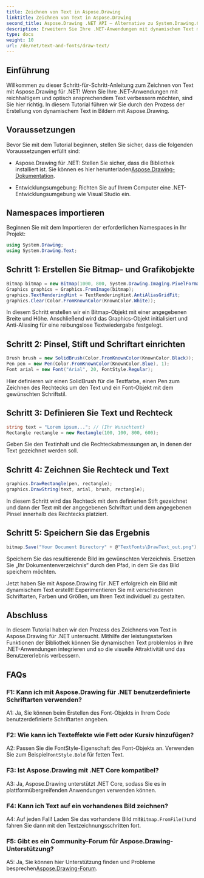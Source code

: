 ```yaml
---
title: Zeichnen von Text in Aspose.Drawing
linktitle: Zeichnen von Text in Aspose.Drawing
second_title: Aspose.Drawing .NET API – Alternative zu System.Drawing.Common
description: Erweitern Sie Ihre .NET-Anwendungen mit dynamischem Text mit Aspose.Drawing für .NET. Befolgen Sie unsere Schritt-für-Schritt-Anleitung, um Text zu zeichnen, Schriftarten anzupassen und optisch ansprechende Bilder zu erstellen.
type: docs
weight: 10
url: /de/net/text-and-fonts/draw-text/
---
```

## Einführung

Willkommen zu dieser Schritt-für-Schritt-Anleitung zum Zeichnen von Text mit Aspose.Drawing für .NET! Wenn Sie Ihre .NET-Anwendungen mit reichhaltigem und optisch ansprechendem Text verbessern möchten, sind Sie hier richtig. In diesem Tutorial führen wir Sie durch den Prozess der Erstellung von dynamischem Text in Bildern mit Aspose.Drawing.

## Voraussetzungen

Bevor Sie mit dem Tutorial beginnen, stellen Sie sicher, dass die folgenden Voraussetzungen erfüllt sind:

-  Aspose.Drawing für .NET: Stellen Sie sicher, dass die Bibliothek installiert ist. Sie können es hier herunterladen[Aspose.Drawing-Dokumentation](https://reference.aspose.com/drawing/net/).

- Entwicklungsumgebung: Richten Sie auf Ihrem Computer eine .NET-Entwicklungsumgebung wie Visual Studio ein.

## Namespaces importieren

Beginnen Sie mit dem Importieren der erforderlichen Namespaces in Ihr Projekt:

```csharp
using System.Drawing;
using System.Drawing.Text;
```

## Schritt 1: Erstellen Sie Bitmap- und Grafikobjekte

```csharp
Bitmap bitmap = new Bitmap(1000, 800, System.Drawing.Imaging.PixelFormat.Format32bppPArgb);
Graphics graphics = Graphics.FromImage(bitmap);
graphics.TextRenderingHint = TextRenderingHint.AntiAliasGridFit;
graphics.Clear(Color.FromKnownColor(KnownColor.White));
```

In diesem Schritt erstellen wir ein Bitmap-Objekt mit einer angegebenen Breite und Höhe. Anschließend wird das Graphics-Objekt initialisiert und Anti-Aliasing für eine reibungslose Textwiedergabe festgelegt.

## Schritt 2: Pinsel, Stift und Schriftart einrichten

```csharp
Brush brush = new SolidBrush(Color.FromKnownColor(KnownColor.Black));
Pen pen = new Pen(Color.FromKnownColor(KnownColor.Blue), 1);
Font arial = new Font("Arial", 20, FontStyle.Regular);
```

Hier definieren wir einen SolidBrush für die Textfarbe, einen Pen zum Zeichnen des Rechtecks um den Text und ein Font-Objekt mit dem gewünschten Schriftstil.

## Schritt 3: Definieren Sie Text und Rechteck

```csharp
string text = "Lorem ipsum..."; // (Ihr Wunschtext)
Rectangle rectangle = new Rectangle(100, 100, 800, 600);
```

Geben Sie den Textinhalt und die Rechteckabmessungen an, in denen der Text gezeichnet werden soll.

## Schritt 4: Zeichnen Sie Rechteck und Text

```csharp
graphics.DrawRectangle(pen, rectangle);
graphics.DrawString(text, arial, brush, rectangle);
```

In diesem Schritt wird das Rechteck mit dem definierten Stift gezeichnet und dann der Text mit der angegebenen Schriftart und dem angegebenen Pinsel innerhalb des Rechtecks platziert.

## Schritt 5: Speichern Sie das Ergebnis

```csharp
bitmap.Save("Your Document Directory" + @"TextFonts\DrawText_out.png");
```

Speichern Sie das resultierende Bild im gewünschten Verzeichnis. Ersetzen Sie „Ihr Dokumentenverzeichnis“ durch den Pfad, in dem Sie das Bild speichern möchten.

Jetzt haben Sie mit Aspose.Drawing für .NET erfolgreich ein Bild mit dynamischem Text erstellt! Experimentieren Sie mit verschiedenen Schriftarten, Farben und Größen, um Ihren Text individuell zu gestalten.

## Abschluss

In diesem Tutorial haben wir den Prozess des Zeichnens von Text in Aspose.Drawing für .NET untersucht. Mithilfe der leistungsstarken Funktionen der Bibliothek können Sie dynamischen Text problemlos in Ihre .NET-Anwendungen integrieren und so die visuelle Attraktivität und das Benutzererlebnis verbessern.

## FAQs

### F1: Kann ich mit Aspose.Drawing für .NET benutzerdefinierte Schriftarten verwenden?

A1: Ja, Sie können beim Erstellen des Font-Objekts in Ihrem Code benutzerdefinierte Schriftarten angeben.

### F2: Wie kann ich Texteffekte wie Fett oder Kursiv hinzufügen?

 A2: Passen Sie die FontStyle-Eigenschaft des Font-Objekts an. Verwenden Sie zum Beispiel`FontStyle.Bold` für fetten Text.

### F3: Ist Aspose.Drawing mit .NET Core kompatibel?

A3: Ja, Aspose.Drawing unterstützt .NET Core, sodass Sie es in plattformübergreifenden Anwendungen verwenden können.

### F4: Kann ich Text auf ein vorhandenes Bild zeichnen?

 A4: Auf jeden Fall! Laden Sie das vorhandene Bild mit`Bitmap.FromFile()`und fahren Sie dann mit den Textzeichnungsschritten fort.

### F5: Gibt es ein Community-Forum für Aspose.Drawing-Unterstützung?

 A5: Ja, Sie können hier Unterstützung finden und Probleme besprechen[Aspose.Drawing-Forum](https://forum.aspose.com/c/diagram/17).